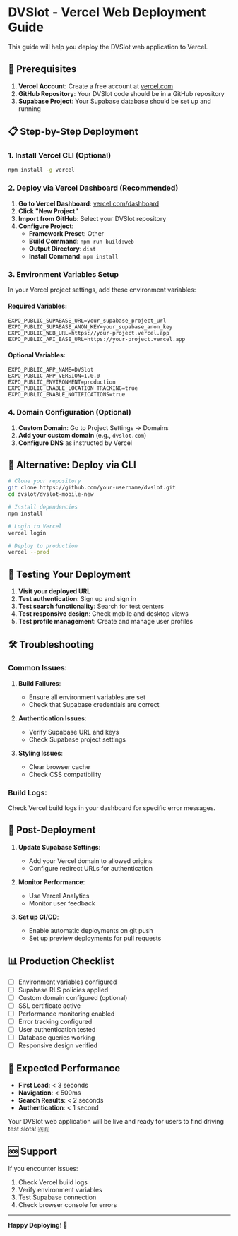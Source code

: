 # DVSlot - Vercel Web Deployment Guide

This guide will help you deploy the DVSlot web application to Vercel.

## 🚀 Prerequisites

1. **Vercel Account**: Create a free account at [vercel.com](https://vercel.com)
2. **GitHub Repository**: Your DVSlot code should be in a GitHub repository
3. **Supabase Project**: Your Supabase database should be set up and running

## 📋 Step-by-Step Deployment

### 1. Install Vercel CLI (Optional)
```bash
npm install -g vercel
```

### 2. Deploy via Vercel Dashboard (Recommended)

1. **Go to Vercel Dashboard**: [vercel.com/dashboard](https://vercel.com/dashboard)
2. **Click "New Project"**
3. **Import from GitHub**: Select your DVSlot repository
4. **Configure Project**:
   - **Framework Preset**: Other
   - **Build Command**: `npm run build:web`
   - **Output Directory**: `dist`
   - **Install Command**: `npm install`

### 3. Environment Variables Setup

In your Vercel project settings, add these environment variables:

#### Required Variables:
```
EXPO_PUBLIC_SUPABASE_URL=your_supabase_project_url
EXPO_PUBLIC_SUPABASE_ANON_KEY=your_supabase_anon_key
EXPO_PUBLIC_WEB_URL=https://your-project.vercel.app
EXPO_PUBLIC_API_BASE_URL=https://your-project.vercel.app
```

#### Optional Variables:
```
EXPO_PUBLIC_APP_NAME=DVSlot
EXPO_PUBLIC_APP_VERSION=1.0.0
EXPO_PUBLIC_ENVIRONMENT=production
EXPO_PUBLIC_ENABLE_LOCATION_TRACKING=true
EXPO_PUBLIC_ENABLE_NOTIFICATIONS=true
```

### 4. Domain Configuration (Optional)

1. **Custom Domain**: Go to Project Settings → Domains
2. **Add your custom domain** (e.g., `dvslot.com`)
3. **Configure DNS** as instructed by Vercel

## 🔧 Alternative: Deploy via CLI

```bash
# Clone your repository
git clone https://github.com/your-username/dvslot.git
cd dvslot/dvslot-mobile-new

# Install dependencies
npm install

# Login to Vercel
vercel login

# Deploy to production
vercel --prod
```

## 📱 Testing Your Deployment

1. **Visit your deployed URL**
2. **Test authentication**: Sign up and sign in
3. **Test search functionality**: Search for test centers
4. **Test responsive design**: Check mobile and desktop views
5. **Test profile management**: Create and manage user profiles

## 🛠️ Troubleshooting

### Common Issues:

1. **Build Failures**:
   - Ensure all environment variables are set
   - Check that Supabase credentials are correct

2. **Authentication Issues**:
   - Verify Supabase URL and keys
   - Check Supabase project settings

3. **Styling Issues**:
   - Clear browser cache
   - Check CSS compatibility

### Build Logs:
Check Vercel build logs in your dashboard for specific error messages.

## 🚀 Post-Deployment

1. **Update Supabase Settings**:
   - Add your Vercel domain to allowed origins
   - Configure redirect URLs for authentication

2. **Monitor Performance**:
   - Use Vercel Analytics
   - Monitor user feedback

3. **Set up CI/CD**:
   - Enable automatic deployments on git push
   - Set up preview deployments for pull requests

## 📊 Production Checklist

- [ ] Environment variables configured
- [ ] Supabase RLS policies applied
- [ ] Custom domain configured (optional)
- [ ] SSL certificate active
- [ ] Performance monitoring enabled
- [ ] Error tracking configured
- [ ] User authentication tested
- [ ] Database queries working
- [ ] Responsive design verified

## 🎯 Expected Performance

- **First Load**: < 3 seconds
- **Navigation**: < 500ms
- **Search Results**: < 2 seconds
- **Authentication**: < 1 second

Your DVSlot web application will be live and ready for users to find driving test slots! 🇬🇧

## 🆘 Support

If you encounter issues:
1. Check Vercel build logs
2. Verify environment variables
3. Test Supabase connection
4. Check browser console for errors

---

**Happy Deploying! 🚀**
